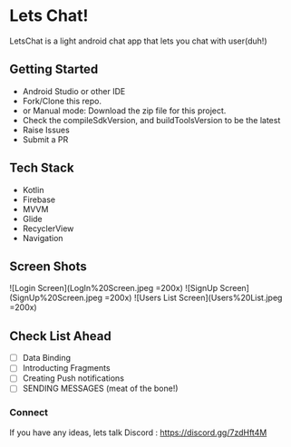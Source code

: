# Lets Chat!

LetsChat is a light android chat app  that lets you chat with user(duh!)


## Getting Started

- Android Studio or other IDE
- Fork/Clone this repo.
- or Manual mode: Download the zip file for this project.
- Check the compileSdkVersion, and buildToolsVersion to be the latest
- Raise Issues 
- Submit a PR

## Tech Stack

 - Kotlin
 - Firebase
 - MVVM
 - Glide
 - RecyclerView
 - Navigation

## Screen Shots

![Login Screen](LogIn%20Screen.jpeg =200x)
![SignUp Screen](SignUp%20Screen.jpeg =200x)
![Users List Screen](Users%20List.jpeg  =200x)

## Check List Ahead

- [ ] Data Binding
- [ ] Introducting Fragments
- [ ]  Creating Push notifications
- [ ]  SENDING MESSAGES (meat of the bone!)
 
### Connect 

If you have any ideas, lets talk
Discord : https://discord.gg/7zdHft4M
